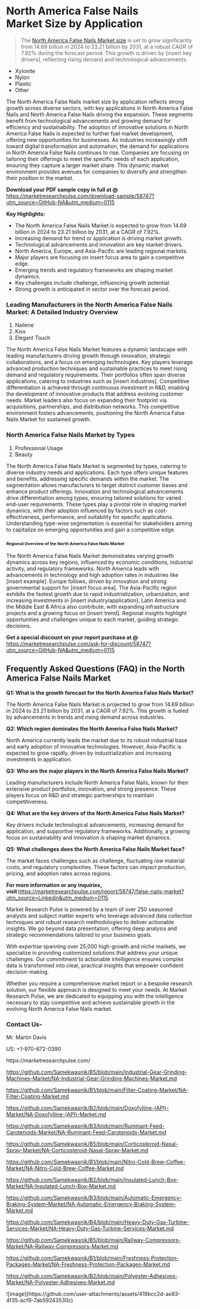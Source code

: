 <h1>North America False Nails Market&nbsp;Size by Application</h1><blockquote><p>The <a href="https://marketresearchpulse.com/download-sample/58747?utm_source=GitHub-NA&amp;utm_medium=0115">North America False Nails Market size</a> is set to grow significantly from 14.69 billion in 2024 to 23.21 billion by 2031, at a robust CAGR of 7.92% during the forecast period. This growth is driven by [insert key drivers], reflecting rising demand and technological advancements.</p></blockquote><ul><li>Xylonite<li> Nylon<li> Plastic<li> Other</li></ul><p>The North America False Nails market size by application reflects strong growth across diverse sectors, with key applications in North America False Nails and North America False Nails driving the expansion. These segments benefit from technological advancements and growing demand for efficiency and sustainability. The adoption of innovative solutions in North America False Nails is expected to further fuel market development, offering new opportunities for businesses. As industries increasingly shift toward digital transformation and automation, the demand for applications in North America False Nails continues to rise. Companies are focusing on tailoring their offerings to meet the specific needs of each application, ensuring they capture a larger market share. This dynamic market environment provides avenues for companies to diversify and strengthen their position in the market.</p><p><strong>Download your PDF sample copy in full at @ </strong><a href="https://marketresearchpulse.com/download-sample/58747?utm_source=GitHub-NA&amp;utm_medium=0115">https://marketresearchpulse.com/download-sample/58747?utm_source=GitHub-NA&amp;utm_medium=0115</a></p><p><strong>Key Highlights: </strong></p><ul><li>The North America False Nails Market is expected to grow from 14.69 billion in 2024 to 23.21 billion by 2031, at a CAGR of 7.92%.</li><li>Increasing demand for trend or application is driving market growth.</li><li>Technological advancements and innovation are key market drivers.</li><li>North America, Europe, and Asia-Pacific are leading regional markets.</li><li>Major players are focusing on insert focus area to gain a competitive edge.</li><li>Emerging trends and regulatory frameworks are shaping market dynamics.</li><li>Key challenges include challenge, influencing growth potential.</li><li>Strong growth is anticipated in sector over the forecast period.</li></ul><h3>Leading Manufacturers in the North America False Nails Market: A Detailed Industry Overview</h3><ol><li>Nailene</li><li>Kiss</li><li>Elegant Touch</li></ol><div class="flex max-w-full flex-col flex-grow"><div class="min-h-8 text-message flex w-full flex-col items-end gap-2 whitespace-normal break-words [.text-message+&amp;]:mt-5" dir="auto" data-message-author-role="assistant" data-message-id="fd8432e4-4910-450d-b182-61b7bfb0a01f" data-message-model-slug="gpt-4o"><div class="flex w-full flex-col gap-1 empty:hidden first:pt-[3px]"><div class="markdown prose w-full break-words dark:prose-invert light"><p>The North America False Nails Market features a dynamic landscape with leading manufacturers driving growth through innovation, strategic collaborations, and a focus on emerging technologies. Key players leverage advanced production techniques and sustainable practices to meet rising demand and regulatory requirements. Their portfolios often span diverse applications, catering to industries such as [insert industries]. Competitive differentiation is achieved through continuous investment in R&amp;D, enabling the development of innovative products that address evolving customer needs. Market leaders also focus on expanding their footprint via acquisitions, partnerships, and distribution networks. This competitive environment fosters advancements, positioning the North America False Nails Market for sustained growth.</p></div></div></div></div><h3>North America False Nails Market by Types</h3><ol><li>Professional Usage<li> Beauty</li></ol><div class="flex max-w-full flex-col flex-grow"><div class="min-h-8 text-message flex w-full flex-col items-end gap-2 whitespace-normal break-words [.text-message+&amp;]:mt-5" dir="auto" data-message-author-role="assistant" data-message-id="084470be-0bb7-4664-bddf-5156b4f41249" data-message-model-slug="gpt-4o-mini"><div class="flex w-full flex-col gap-1 empty:hidden first:pt-[3px]"><div class="markdown prose w-full break-words dark:prose-invert light"><p>The North America False Nails Market is segmented by types, catering to diverse industry needs and applications. Each type offers unique features and benefits, addressing specific demands within the market. The segmentation allows manufacturers to target distinct customer bases and enhance product offerings. Innovation and technological advancements drive differentiation among types, ensuring tailored solutions for varied end-user requirements. These types play a pivotal role in shaping market dynamics, with their adoption influenced by factors such as cost-effectiveness, performance, and suitability for specific applications. Understanding type-wise segmentation is essential for stakeholders aiming to capitalize on emerging opportunities and gain a competitive edge.</p></div></div></div></div><h3><span style="font-size: 11px;">Regional Overview of the North America False Nails Market</span></h3><div class="flex max-w-full flex-col flex-grow"><div class="min-h-8 text-message flex w-full flex-col items-end gap-2 whitespace-normal break-words [.text-message+&amp;]:mt-5" dir="auto" data-message-author-role="assistant" data-message-id="e9038762-ce64-4e30-91c9-9bd413514231" data-message-model-slug="gpt-4o-mini"><div class="flex w-full flex-col gap-1 empty:hidden first:pt-[3px]"><div class="markdown prose w-full break-words dark:prose-invert light"><p>The North America False Nails Market demonstrates varying growth dynamics across key regions, influenced by economic conditions, industrial activity, and regulatory frameworks. North America leads with advancements in technology and high adoption rates in industries like [insert example]. Europe follows, driven by innovation and strong governmental support for [insert focus area]. The Asia-Pacific region exhibits the fastest growth due to rapid industrialization, urbanization, and increasing investments in [insert industry/application]. Latin America and the Middle East &amp; Africa also contribute, with expanding infrastructure projects and a growing focus on [insert trend]. Regional insights highlight opportunities and challenges unique to each market, guiding strategic decisions.</p></div></div></div></div><p><strong>Get a special discount on your report purchase at @ </strong><a href="https://marketresearchpulse.com/ask-for-discount/58747?utm_source=GitHub-NA&amp;utm_medium=0115">https://marketresearchpulse.com/ask-for-discount/58747?utm_source=GitHub-NA&amp;utm_medium=0115</a></p><h2>Frequently Asked Questions (FAQ) in the North America False Nails Market</h2><p><strong>Q1: What is the growth forecast for the North America False Nails Market?</strong></p><p>The North America False Nails Market is projected to grow from 14.69 billion in 2024 to 23.21 billion by 2031, at a CAGR of 7.92%. This growth is fueled by advancements in trends and rising demand across industries.</p><p><strong>Q2: Which region dominates the North America False Nails Market?</strong></p><p>North America currently leads the market due to its robust industrial base and early adoption of innovative technologies. However, Asia-Pacific is expected to grow rapidly, driven by industrialization and increasing investments in application.</p><p><strong>Q3: Who are the major players in the North America False Nails Market?</strong></p><p>Leading manufacturers include North America False Nails, known for their extensive product portfolios, innovation, and strong presence. These players focus on R&amp;D and strategic partnerships to maintain competitiveness.</p><p><strong>Q4: What are the key drivers of the North America False Nails Market?</strong></p><p>Key drivers include technological advancements, increasing demand for application, and supportive regulatory frameworks. Additionally, a growing focus on sustainability and innovation is shaping market dynamics.</p><p><strong>Q5: What challenges does the North America False Nails Market face?</strong></p><p>The market faces challenges such as challenge, fluctuating raw material costs, and regulatory complexities. These factors can impact production, pricing, and adoption rates across regions.</p><p><strong>For more information or any inquiries, visit&nbsp;</strong><a href="https://marketresearchpulse.com/report/58747/false-nails-market?utm_source=Linkedin&utm_medium=0115">https://marketresearchpulse.com/report/58747/false-nails-market?utm_source=Linkedin&utm_medium=0115</a></p><p>Market Research Pulse is powered by a team of over 250 seasoned analysts and subject matter experts who leverage advanced data collection techniques and robust research methodologies to deliver actionable insights. We go beyond data presentation, offering deep analysis and strategic recommendations tailored to your business goals.</p><p>With expertise spanning over 25,000 high-growth and niche markets, we specialize in providing customized solutions that address your unique challenges. Our commitment to actionable intelligence ensures complex data is transformed into clear, practical insights that empower confident decision-making.</p><p>Whether you require a comprehensive market report or a bespoke research solution, our flexible approach is designed to meet your needs. At Market Research Pulse, we are dedicated to equipping you with the intelligence necessary to stay competitive and achieve sustainable growth in the evolving North America False Nails market.</p><h3><strong>Contact Us-</strong></h3><p>Mr. Martin Davis</p><p>US: +1-970-672-0390</p><p>https://marketresearchpulse.com/</p><p><a href="https://github.com/Samekwasnik/B5/blob/main/Industrial-Gear-Grinding-Machines-Market/NA-Industrial-Gear-Grinding-Machines-Market.md">https://github.com/Samekwasnik/B5/blob/main/Industrial-Gear-Grinding-Machines-Market/NA-Industrial-Gear-Grinding-Machines-Market.md</a></p><p><a href="https://github.com/Samekwasnik/B1/blob/main/Filter-Coating-Market/NA-Filter-Coating-Market.md">https://github.com/Samekwasnik/B1/blob/main/Filter-Coating-Market/NA-Filter-Coating-Market.md</a></p><p><a href="https://github.com/Samekwasnik/B2/blob/main/Doxofylline-(API)-Market/NA-Doxofylline-(API)-Market.md">https://github.com/Samekwasnik/B2/blob/main/Doxofylline-(API)-Market/NA-Doxofylline-(API)-Market.md</a></p><p><a href="https://github.com/Samekwasnik/B3/blob/main/Ruminant-Feed-Carotenoids-Market/NA-Ruminant-Feed-Carotenoids-Market.md">https://github.com/Samekwasnik/B3/blob/main/Ruminant-Feed-Carotenoids-Market/NA-Ruminant-Feed-Carotenoids-Market.md</a></p><p><a href="https://github.com/Samekwasnik/B5/blob/main/Corticosteroid-Nasal-Spray-Market/NA-Corticosteroid-Nasal-Spray-Market.md">https://github.com/Samekwasnik/B5/blob/main/Corticosteroid-Nasal-Spray-Market/NA-Corticosteroid-Nasal-Spray-Market.md</a></p><p><a href="https://github.com/Samekwasnik/B1/blob/main/Nitro-Cold-Brew-Coffee-Market/NA-Nitro-Cold-Brew-Coffee-Market.md">https://github.com/Samekwasnik/B1/blob/main/Nitro-Cold-Brew-Coffee-Market/NA-Nitro-Cold-Brew-Coffee-Market.md</a></p><p><a href="https://github.com/Samekwasnik/B2/blob/main/Insulated-Lunch-Box-Market/NA-Insulated-Lunch-Box-Market.md">https://github.com/Samekwasnik/B2/blob/main/Insulated-Lunch-Box-Market/NA-Insulated-Lunch-Box-Market.md</a></p><p><a href="https://github.com/Samekwasnik/B3/blob/main/Automatic-Emergency-Braking-System-Market/NA-Automatic-Emergency-Braking-System-Market.md">https://github.com/Samekwasnik/B3/blob/main/Automatic-Emergency-Braking-System-Market/NA-Automatic-Emergency-Braking-System-Market.md</a></p><p><a href="https://github.com/Samekwasnik/B4/blob/main/Heavy-Duty-Gas-Turbine-Services-Market/NA-Heavy-Duty-Gas-Turbine-Services-Market.md">https://github.com/Samekwasnik/B4/blob/main/Heavy-Duty-Gas-Turbine-Services-Market/NA-Heavy-Duty-Gas-Turbine-Services-Market.md</a></p><p><a href="https://github.com/Samekwasnik/B5/blob/main/Railway-Compressors-Market/NA-Railway-Compressors-Market.md">https://github.com/Samekwasnik/B5/blob/main/Railway-Compressors-Market/NA-Railway-Compressors-Market.md</a></p><p><a href="https://github.com/Samekwasnik/B1/blob/main/Freshness-Protection-Packages-Market/NA-Freshness-Protection-Packages-Market.md">https://github.com/Samekwasnik/B1/blob/main/Freshness-Protection-Packages-Market/NA-Freshness-Protection-Packages-Market.md</a></p><p><a href="https://github.com/Samekwasnik/B2/blob/main/Polyester-Adhesives-Market/NA-Polyester-Adhesives-Market.md">https://github.com/Samekwasnik/B2/blob/main/Polyester-Adhesives-Market/NA-Polyester-Adhesives-Market.md</a></p>
![image](https://github.com/user-attachments/assets/419bcc2d-ae83-4f35-acf9-7ab59243530c)
